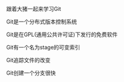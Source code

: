 跟着大猪一起来学习Git

Git是一个分布式版本控制系统

Git是在GPL(通用公共许可证)下发行的免费软件

Git有一个名为stage的可变索引

Git追踪文件的改变

Git创建一个分支很快

